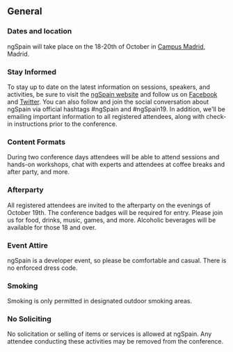 ## General

### Dates and location

ngSpain will take place on the 18-20th of October in [Campus Madrid,]( https://goo.gl/maps/g7mFbi9cgUm) Madrid.

### Stay Informed

To stay up to date on the latest information on sessions, speakers, and activities, be sure to visit the [ngSpain website](https://www.ngspain.com/) and follow us on [Facebook](https://www.facebook.com/AngularSpain/) and [Twitter](https://twitter.com/ngspain). You can also follow and join the social conversation about ngSpain via official hashtags #ngSpain and #ngSpain19. In addition, we'll be emailing important information to all registered attendees, along with check-in instructions prior to the conference.

### Content Formats

During two conference days attendees will be able to attend sessions and hands-on workshops, chat with experts and attendees at coffee breaks and after party, and more.

### Afterparty

All registered attendees are invited to the afterparty on the evenings of October 19th. The conference badges will be required for entry. Please join us for food, drinks, music, games, and more. Alcoholic beverages will be available for those 18 and over.


### Event Attire

ngSpain is a developer event, so please be comfortable and casual. There is no enforced dress code.


### Smoking

Smoking is only permitted in designated outdoor smoking areas.

### No Soliciting

No solicitation or selling of items or services is allowed at ngSpain. Any attendee conducting these activities may be removed from the conference.
